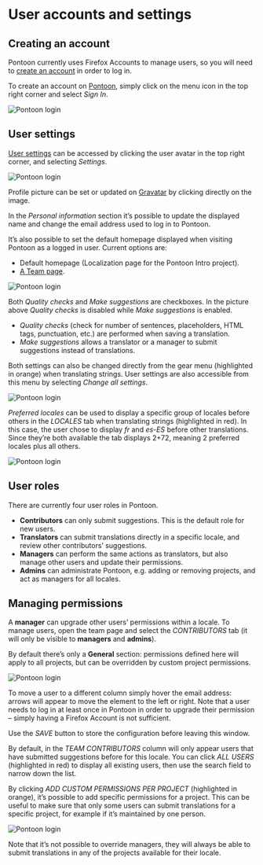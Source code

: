 # User accounts and settings

<!-- toc -->

## Creating an account

Pontoon currently uses Firefox Accounts to manage users, so you will need to [create an account](https://accounts.firefox.com/signup) in order to log in.

To create an account on [Pontoon](https://pontoon.mozilla.org/), simply click on the menu icon in the top right corner and select *Sign In*.

![Pontoon login](/assets/images/pontoon/users/menu_login.png)

## User settings

[User settings](https://pontoon.mozilla.org/settings/) can be accessed by clicking the user avatar in the top right corner, and selecting *Settings*.

![Pontoon login](/assets/images/pontoon/users/menu_settings.png)

Profile picture can be set or updated on [Gravatar](http://gravatar.com/) by clicking directly on the image.

In the *Personal information* section it’s possible to update the displayed name and change the email address used to log in to Pontoon.

It’s also possible to set the default homepage displayed when visiting Pontoon as a logged in user. Current options are:
* Default homepage (Localization page for the Pontoon Intro project).
* [A Team page](teams_projects.md#team-page).

![Pontoon login](/assets/images/pontoon/users/profile_page.png)

Both *Quality checks* and *Make suggestions* are checkboxes. In the picture above *Quality checks* is disabled while *Make suggestions* is enabled.
* *Quality checks* (check for number of sentences, placeholders, HTML tags, punctuation, etc.) are performed when saving a translation.
* *Make suggestions* allows a translator or a manager to submit suggestions instead of translations.

Both settings can also be changed directly from the gear menu (highlighted in orange) when translating strings. User settings are also accessible from this menu by selecting *Change all settings*.

![Pontoon login](/assets/images/pontoon/users/translation_gear.png)

*Preferred locales* can be used to display a specific group of locales before others in the *LOCALES* tab when translating strings (highlighted in red). In this case, the user chose to display *fr* and *es-ES* before other translations. Since they’re both available the tab displays 2+72, meaning 2 preferred locales plus all others.

![Pontoon login](/assets/images/pontoon/users/translation_locales.png)

## User roles

There are currently four user roles in Pontoon.

* **Contributors** can only submit suggestions. This is the default role for new users.
* **Translators** can submit translations directly in a specific locale, and review other contributors’ suggestions.
* **Managers** can perform the same actions as translators, but also manage other users and update their permissions.
* **Admins** can administrate Pontoon, e.g. adding or removing projects, and act as managers for all locales.

## Managing permissions

A **manager** can upgrade other users’ permissions within a locale. To manage users, open the team page and select the *CONTRIBUTORS* tab (it will only be visible to **managers** and **admins**).

By default there’s only a **General** section: permissions defined here will apply to all projects, but can be overridden by custom project permissions.

![Pontoon login](/assets/images/pontoon/users/permissions_general.png)

To move a user to a different column simply hover the email address: arrows will appear to move the element to the left or right. Note that a user needs to log in at least once in Pontoon in order to upgrade their permission – simply having a Firefox Account is not sufficient.

Use the *SAVE* button to store the configuration before leaving this window.

By default, in the *TEAM CONTRIBUTORS* column will only appear users that have submitted suggestions before for this locale. You can click *ALL USERS* (highlighted in red) to display all existing users, then use the search field to narrow down the list.

By clicking *ADD CUSTOM PERMISSIONS PER PROJECT* (highlighted in orange), it’s possible to add specific permissions for a project. This can be useful to make sure that only some users can submit translations for a specific project, for example if it’s maintained by one person.

![Pontoon login](/assets/images/pontoon/users/permissions_project.png)

Note that it’s not possible to override managers, they will always be able to submit translations in any of the projects available for their locale.
